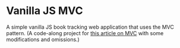 # Vanilla JS MVC

A simple vanilla JS book tracking web application that uses the MVC pattern. (A code-along project for [this article on MVC](https://www.taniarascia.com/javascript-mvc-todo-app/) with some modifications and omissions.)

